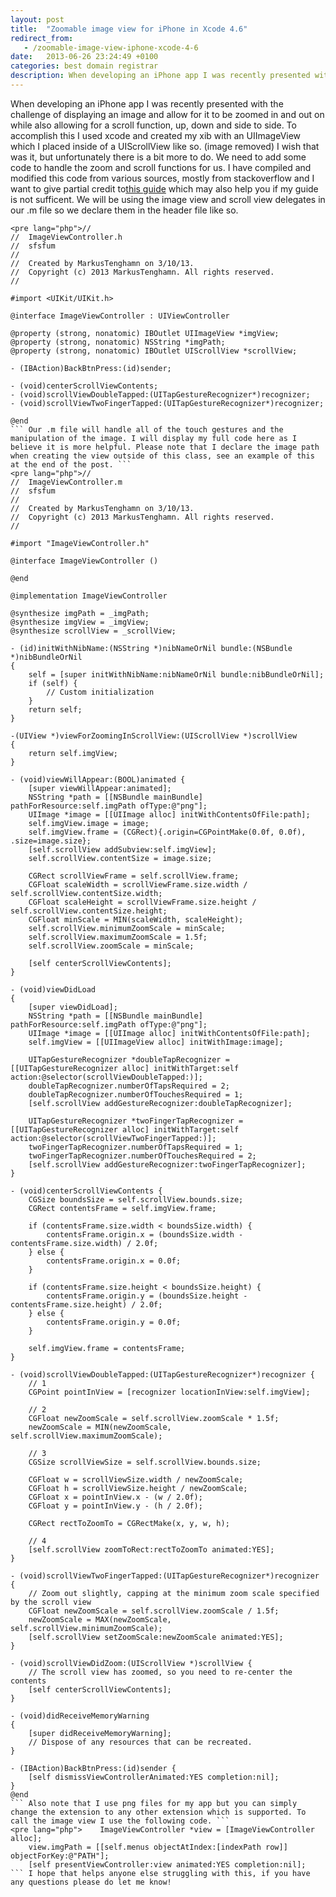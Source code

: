 ```yaml
---
layout: post
title:  "Zoomable image view for iPhone in Xcode 4.6"
redirect_from:
   - /zoomable-image-view-iphone-xcode-4-6
date:   2013-06-26 23:24:49 +0100
categories: best domain registrar
description: When developing an iPhone app I was recently presented with the challenge of displaying an image and allow for it to be zoomed in and out on while als...
---
```


When developing an iPhone app I was recently presented with the challenge of displaying an image and allow for it to be zoomed in and out on while also allowing for a scroll function, up, down and side to side. To accomplish this I used xcode and created my xib with an UIImageView which I placed inside of a UIScrollView like so. (image removed) I wish that was it, but unfortunately there is a bit more to do. We need to add some code to handle the zoom and scroll functions for us. I have compiled and modified this code from various sources, mostly from stackoverflow and I want to give partial credit to[this guide](http://stackoverflow.com/questions/8275234/how-do-i-add-a-scrollable-zoomable-image-into-the-mainview-xib-of-a-utility-base "How do I add a scrollable/zoomable image into the MainView.xib of a Utility Based iPhone Application") which may also help you if my guide is not sufficent. We will be using the image view and scroll view delegates in our .m file so we declare them in the header file like so.

```
<pre lang="php">//
//  ImageViewController.h
//  sfsfum
//
//  Created by MarkusTenghamn on 3/10/13.
//  Copyright (c) 2013 MarkusTenghamn. All rights reserved.
//

#import <UIKit/UIKit.h>

@interface ImageViewController : UIViewController

@property (strong, nonatomic) IBOutlet UIImageView *imgView;
@property (strong, nonatomic) NSString *imgPath;
@property (strong, nonatomic) IBOutlet UIScrollView *scrollView;

- (IBAction)BackBtnPress:(id)sender;

- (void)centerScrollViewContents;
- (void)scrollViewDoubleTapped:(UITapGestureRecognizer*)recognizer;
- (void)scrollViewTwoFingerTapped:(UITapGestureRecognizer*)recognizer;

@end
``` Our .m file will handle all of the touch gestures and the manipulation of the image. I will display my full code here as I believe it is more helpful. Please note that I declare the image path when creating the view outside of this class, see an example of this at the end of the post. ```
<pre lang="php">//
//  ImageViewController.m
//  sfsfum
//
//  Created by MarkusTenghamn on 3/10/13.
//  Copyright (c) 2013 MarkusTenghamn. All rights reserved.
//

#import "ImageViewController.h"

@interface ImageViewController ()

@end

@implementation ImageViewController

@synthesize imgPath = _imgPath;
@synthesize imgView = _imgView;
@synthesize scrollView = _scrollView;

- (id)initWithNibName:(NSString *)nibNameOrNil bundle:(NSBundle *)nibBundleOrNil
{
    self = [super initWithNibName:nibNameOrNil bundle:nibBundleOrNil];
    if (self) {
        // Custom initialization
    }
    return self;
}

-(UIView *)viewForZoomingInScrollView:(UIScrollView *)scrollView
{
    return self.imgView;
}

- (void)viewWillAppear:(BOOL)animated {
    [super viewWillAppear:animated];
    NSString *path = [[NSBundle mainBundle] pathForResource:self.imgPath ofType:@"png"];
    UIImage *image = [[UIImage alloc] initWithContentsOfFile:path];
    self.imgView.image = image;
    self.imgView.frame = (CGRect){.origin=CGPointMake(0.0f, 0.0f), .size=image.size};
    [self.scrollView addSubview:self.imgView];
    self.scrollView.contentSize = image.size;

    CGRect scrollViewFrame = self.scrollView.frame;
    CGFloat scaleWidth = scrollViewFrame.size.width / self.scrollView.contentSize.width;
    CGFloat scaleHeight = scrollViewFrame.size.height / self.scrollView.contentSize.height;
    CGFloat minScale = MIN(scaleWidth, scaleHeight);
    self.scrollView.minimumZoomScale = minScale;
    self.scrollView.maximumZoomScale = 1.5f;
    self.scrollView.zoomScale = minScale;

    [self centerScrollViewContents];
}

- (void)viewDidLoad
{
    [super viewDidLoad];
    NSString *path = [[NSBundle mainBundle] pathForResource:self.imgPath ofType:@"png"];
    UIImage *image = [[UIImage alloc] initWithContentsOfFile:path];
    self.imgView = [[UIImageView alloc] initWithImage:image];

    UITapGestureRecognizer *doubleTapRecognizer = [[UITapGestureRecognizer alloc] initWithTarget:self action:@selector(scrollViewDoubleTapped:)];
    doubleTapRecognizer.numberOfTapsRequired = 2;
    doubleTapRecognizer.numberOfTouchesRequired = 1;
    [self.scrollView addGestureRecognizer:doubleTapRecognizer];

    UITapGestureRecognizer *twoFingerTapRecognizer = [[UITapGestureRecognizer alloc] initWithTarget:self action:@selector(scrollViewTwoFingerTapped:)];
    twoFingerTapRecognizer.numberOfTapsRequired = 1;
    twoFingerTapRecognizer.numberOfTouchesRequired = 2;
    [self.scrollView addGestureRecognizer:twoFingerTapRecognizer];
}

- (void)centerScrollViewContents {
    CGSize boundsSize = self.scrollView.bounds.size;
    CGRect contentsFrame = self.imgView.frame;

    if (contentsFrame.size.width < boundsSize.width) {
        contentsFrame.origin.x = (boundsSize.width - contentsFrame.size.width) / 2.0f;
    } else {
        contentsFrame.origin.x = 0.0f;
    }

    if (contentsFrame.size.height < boundsSize.height) {
        contentsFrame.origin.y = (boundsSize.height - contentsFrame.size.height) / 2.0f;
    } else {
        contentsFrame.origin.y = 0.0f;
    }

    self.imgView.frame = contentsFrame;
}

- (void)scrollViewDoubleTapped:(UITapGestureRecognizer*)recognizer {
    // 1
    CGPoint pointInView = [recognizer locationInView:self.imgView];

    // 2
    CGFloat newZoomScale = self.scrollView.zoomScale * 1.5f;
    newZoomScale = MIN(newZoomScale, self.scrollView.maximumZoomScale);

    // 3
    CGSize scrollViewSize = self.scrollView.bounds.size;

    CGFloat w = scrollViewSize.width / newZoomScale;
    CGFloat h = scrollViewSize.height / newZoomScale;
    CGFloat x = pointInView.x - (w / 2.0f);
    CGFloat y = pointInView.y - (h / 2.0f);

    CGRect rectToZoomTo = CGRectMake(x, y, w, h);

    // 4
    [self.scrollView zoomToRect:rectToZoomTo animated:YES];
}

- (void)scrollViewTwoFingerTapped:(UITapGestureRecognizer*)recognizer {
    // Zoom out slightly, capping at the minimum zoom scale specified by the scroll view
    CGFloat newZoomScale = self.scrollView.zoomScale / 1.5f;
    newZoomScale = MAX(newZoomScale, self.scrollView.minimumZoomScale);
    [self.scrollView setZoomScale:newZoomScale animated:YES];
}

- (void)scrollViewDidZoom:(UIScrollView *)scrollView {
    // The scroll view has zoomed, so you need to re-center the contents
    [self centerScrollViewContents];
}

- (void)didReceiveMemoryWarning
{
    [super didReceiveMemoryWarning];
    // Dispose of any resources that can be recreated.
}

- (IBAction)BackBtnPress:(id)sender {
    [self dismissViewControllerAnimated:YES completion:nil];
}
@end
``` Also note that I use png files for my app but you can simply change the extension to any other extension which is supported. To call the image view I use the following code. ```
<pre lang="php">    ImageViewController *view = [ImageViewController alloc];
    view.imgPath = [[self.menus objectAtIndex:[indexPath row]] objectForKey:@"PATH"];
    [self presentViewController:view animated:YES completion:nil];
``` I hope that helps anyone else struggling with this, if you have any questions please do let me know!